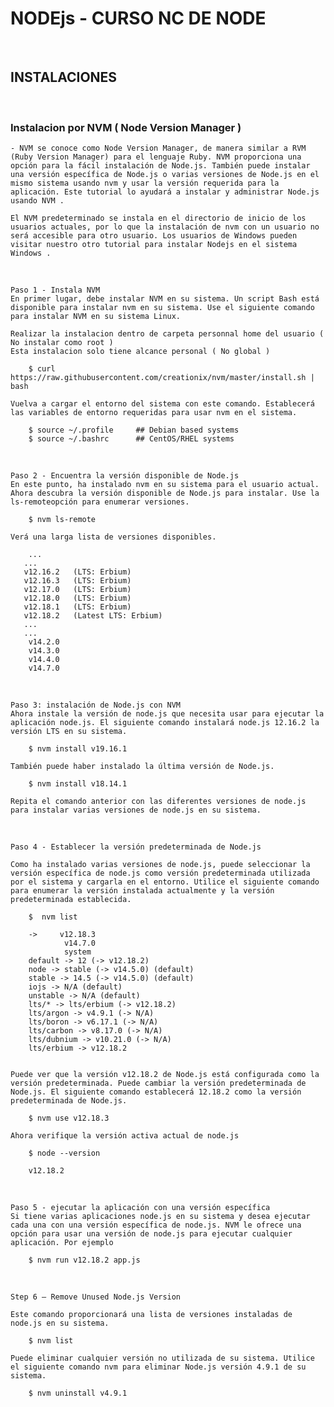 
# NODEjs - CURSO NC DE NODE

<br>

## INSTALACIONES

<br>

### Instalacion por NVM ( Node Version Manager )

    - NVM se conoce como Node Version Manager, de manera similar a RVM (Ruby Version Manager) para el lenguaje Ruby. NVM proporciona una opción para la fácil instalación de Node.js. También puede instalar una versión específica de Node.js o varias versiones de Node.js en el mismo sistema usando nvm y usar la versión requerida para la aplicación. Este tutorial lo ayudará a instalar y administrar Node.js usando NVM .

    El NVM predeterminado se instala en el directorio de inicio de los usuarios actuales, por lo que la instalación de nvm con un usuario no será accesible para otro usuario. Los usuarios de Windows pueden visitar nuestro otro tutorial para instalar Nodejs en el sistema Windows .

<br>
    
    Paso 1 - Instala NVM
    En primer lugar, debe instalar NVM en su sistema. Un script Bash está disponible para instalar nvm en su sistema. Use el siguiente comando para instalar NVM en su sistema Linux.

    Realizar la instalacion dentro de carpeta personnal home del usuario ( No instalar como root )
    Esta instalacion solo tiene alcance personal ( No global )

        $ curl https://raw.githubusercontent.com/creationix/nvm/master/install.sh | bash

    Vuelva a cargar el entorno del sistema con este comando. Establecerá las variables de entorno requeridas para usar nvm en el sistema.

        $ source ~/.profile     ## Debian based systems 
        $ source ~/.bashrc      ## CentOS/RHEL systems 


<br>
    
    Paso 2 - Encuentra la versión disponible de Node.js
    En este punto, ha instalado nvm en su sistema para el usuario actual. Ahora descubra la versión disponible de Node.js para instalar. Use la ls-remoteopción para enumerar versiones.

        $ nvm ls-remote

    Verá una larga lista de versiones disponibles.

        ...
       ...
       v12.16.2   (LTS: Erbium)
       v12.16.3   (LTS: Erbium)
       v12.17.0   (LTS: Erbium)
       v12.18.0   (LTS: Erbium)
       v12.18.1   (LTS: Erbium)
       v12.18.2   (Latest LTS: Erbium)
       ...
       ...
        v14.2.0
        v14.3.0
        v14.4.0
        v14.7.0

<br>

    Paso 3: instalación de Node.js con NVM
    Ahora instale la versión de node.js que necesita usar para ejecutar la aplicación node.js. El siguiente comando instalará node.js 12.16.2 la versión LTS en su sistema.

        $ nvm install v19.16.1

    También puede haber instalado la última versión de Node.js.

        $ nvm install v18.14.1

    Repita el comando anterior con las diferentes versiones de node.js para instalar varias versiones de node.js en su sistema.

<br>

    Paso 4 - Establecer la versión predeterminada de Node.js

    Como ha instalado varias versiones de node.js, puede seleccionar la versión específica de node.js como versión predeterminada utilizada por el sistema y cargarla en el entorno. Utilice el siguiente comando para enumerar la versión instalada actualmente y la versión predeterminada establecida.

        $  nvm list

        ->     v12.18.3
                v14.7.0
                system
        default -> 12 (-> v12.18.2)
        node -> stable (-> v14.5.0) (default)
        stable -> 14.5 (-> v14.5.0) (default)
        iojs -> N/A (default)
        unstable -> N/A (default)
        lts/* -> lts/erbium (-> v12.18.2)
        lts/argon -> v4.9.1 (-> N/A)
        lts/boron -> v6.17.1 (-> N/A)
        lts/carbon -> v8.17.0 (-> N/A)
        lts/dubnium -> v10.21.0 (-> N/A)
        lts/erbium -> v12.18.2


    Puede ver que la versión v12.18.2 de Node.js está configurada como la versión predeterminada. Puede cambiar la versión predeterminada de Node.js. El siguiente comando establecerá 12.18.2 como la versión predeterminada de Node.js.

        $ nvm use v12.18.3

    Ahora verifique la versión activa actual de node.js

        $ node --version

        v12.18.2

<br>

    Paso 5 - ejecutar la aplicación con una versión específica
    Si tiene varias aplicaciones node.js en su sistema y desea ejecutar cada una con una versión específica de node.js. NVM le ofrece una opción para usar una versión de node.js para ejecutar cualquier aplicación. Por ejemplo

        $ nvm run v12.18.2 app.js

<br>

    Step 6 – Remove Unused Node.js Version

    Este comando proporcionará una lista de versiones instaladas de node.js en su sistema.

        $ nvm list

    Puede eliminar cualquier versión no utilizada de su sistema. Utilice el siguiente comando nvm para eliminar Node.js versión 4.9.1 de su sistema.

        $ nvm uninstall v4.9.1
